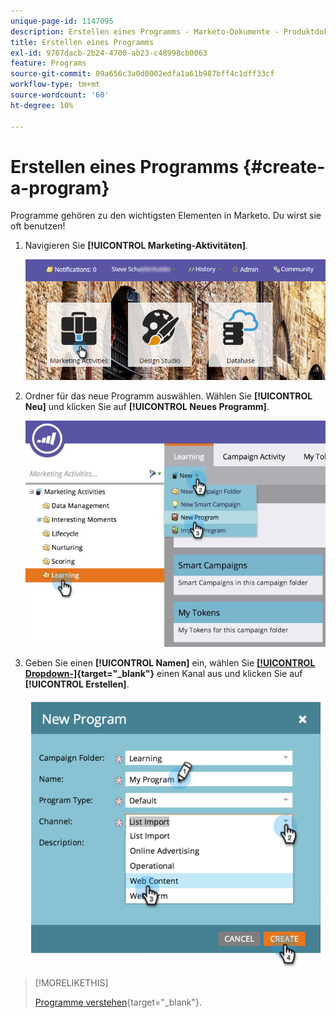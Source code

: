 ```yaml
---
unique-page-id: 1147095
description: Erstellen eines Programms - Marketo-Dokumente - Produktdokumentation
title: Erstellen eines Programms
exl-id: 9767dacb-2b24-4700-ab23-c48998cb0063
feature: Programs
source-git-commit: 09a656c3a0d0002edfa1a61b987bff4c1dff33cf
workflow-type: tm+mt
source-wordcount: '60'
ht-degree: 10%

---
```


# Erstellen eines Programms {#create-a-program}

Programme gehören zu den wichtigsten Elementen in Marketo. Du wirst sie oft benutzen!

1. Navigieren Sie **[!UICONTROL Marketing-Aktivitäten]**.

   ![](assets/login-marketing-activities.png)

1. Ordner für das neue Programm auswählen. Wählen Sie **[!UICONTROL Neu]** und klicken Sie auf **[!UICONTROL Neues Programm]**.

   ![](assets/leadlifecycle.jpg)

1. Geben Sie einen **[!UICONTROL Namen]** ein, wählen Sie **[[!UICONTROL Dropdown-]](/help/marketo/product-docs/administration/tags/create-a-program-channel.md){target="_blank"}** einen Kanal aus und klicken Sie auf **[!UICONTROL Erstellen]**.

   ![](assets/image2015-2-5-16-3a33-3a23.png)

>[!MORELIKETHIS]
>
>[Programme verstehen](/help/marketo/product-docs/core-marketo-concepts/programs/creating-programs/understanding-programs.md){target="_blank"}.
